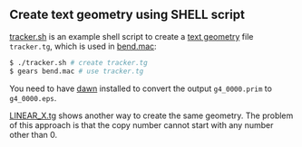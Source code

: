 ## Create text geometry using SHELL script

[tracker.sh][] is an example shell script to create a [text geometry][tg] file `tracker.tg`, which is used in [bend.mac][]:

```sh
$ ./tracker.sh # create tracker.tg
$ gears bend.mac # use tracker.tg
```

You need to have [dawn][] installed to convert the output `g4_0000.prim` to `g4_0000.eps`.

[LINEAR_X.tg][] shows another way to create the same geometry. The problem of this approach is that the copy number cannot start with any number other than 0.

[tracker.sh]:https://github.com/jintonic/gears/blob/master/examples/detector/scripts/tracker.sh
[bend.mac]:https://github.com/jintonic/gears/blob/master/examples/detector/scripts/bend.mac
[tg]: http://geant4-userdoc.web.cern.ch/geant4-userdoc/UsersGuides/ForApplicationDeveloper/html/Detector/Geometry/geomASCII.html
[dawn]:https://geant4.kek.jp/~tanaka/DAWN/About_DAWN.html
[LINEAR_X.tg]:https://github.com/jintonic/gears/blob/master/examples/detector/scripts/LINEAR_X.tg

